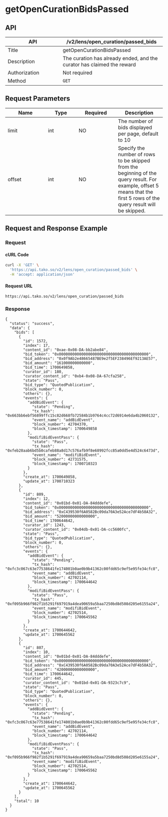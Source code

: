 # getOpenCurationBidsPassed

## API

<table><thead><tr><th width="160">API</th><th>/v2/lens/open_curation/passed_bids</th></tr></thead><tbody><tr><td>Title</td><td>getOpenCurationBidsPassed</td></tr><tr><td>Description</td><td>The curation has already ended, and the curator has claimed the reward</td></tr><tr><td>Authorization</td><td>Not required</td></tr><tr><td>Method</td><td><code>GET</code></td></tr></tbody></table>

## Request Parameters

<table><thead><tr><th width="113">Name</th><th width="82">Type</th><th width="110">Required</th><th>Description</th></tr></thead><tbody><tr><td>limit</td><td>int</td><td>NO</td><td>The number of bids displayed per page, default to 10</td></tr><tr><td>offset</td><td>int</td><td>NO</td><td>Specify the number of rows to be skipped from the beginning of the query result. For example, offset 5 means that the first 5 rows of the query result will be skipped.</td></tr></tbody></table>

## Request and Response Example

### Request

#### cURL Code

```bash
curl -X 'GET' \
  'https://api.tako.so/v2/lens/open_curation/passed_bids' \
  -H 'accept: application/json'
```

#### Request URL

`https://api.tako.so/v2/lens/open_curation/passed_bids`

### Response

```
{
  "status": "success",
  "data": {
    "bids": [
      {
        "id": 1572,
        "index": 17,
        "content_id": "0xae-0x08-DA-bb2abe84",
        "bid_token": "0x0000000000000000000000000000000000000000",
        "bid_address": "0x0f9Ab2e48665487BE9e2f5EF238496Ef9213AE57",
        "bid_amount": "161000000000000",
        "bid_time": 1700649858,
        "curator_id": 180,
        "curator_content_id": "0xb4-0x08-DA-67cfa258",
        "state": "Pass",
        "bid_type": "QuotedPublication",
        "block_number": 0,
        "others": {},
        "events": {
          "addBidEvent": {
            "state": "Pending",
            "tx_hash": "0x663bb6ebf56899ffc15c82d668fb72584b1b9764c4cc72d6914e6da4b2060132",
            "event_name": "addBidEvent",
            "block_number": 42704370,
            "block_timestamp": 1700649858
          },
          "modifiBidEventPass": {
            "state": "Pass",
            "tx_hash": "0xfeb28aab6bd5b0cafeb88a8d17c576afb9f8e68992fcc85a0dd5e4d524c6473d",
            "event_name": "modifiBidEvent",
            "block_number": 42731575,
            "block_timestamp": 1700710323
          }
        },
        "create_at": 1700649858,
        "update_at": 1700710323
      },
      {
        "id": 809,
        "index": 12,
        "content_id": "0x01bd-0x01-DA-84dddefe",
        "bid_token": "0x0000000000000000000000000000000000000000",
        "bid_address": "0xC439530f6A0582Bc09da70A3e52Ace7dF4b58A32",
        "bid_amount": "52000000000000000",
        "bid_time": 1700644642,
        "curator_id": 1243,
        "curator_content_id": "0x04db-0x01-DA-cc5600fc",
        "state": "Pass",
        "bid_type": "QuotedPublication",
        "block_number": 0,
        "others": {},
        "events": {
          "addBidEvent": {
            "state": "Pending",
            "tx_hash": "0xfc3c067c63e77538641fe174001b0ae0b9b41362c00fdd65c9ef5e95fe34cfc8",
            "event_name": "addBidEvent",
            "block_number": 42702114,
            "block_timestamp": 1700644642
          },
          "modifiBidEventPass": {
            "state": "Pass",
            "tx_hash": "0xf095b966f982f1b5291f697919a4dea90659a5baa7250bd8d508d205e6155a24",
            "event_name": "modifiBidEvent",
            "block_number": 42702514,
            "block_timestamp": 1700645562
          }
        },
        "create_at": 1700644642,
        "update_at": 1700645562
      },
      {
        "id": 807,
        "index": 10,
        "content_id": "0x01bd-0x01-DA-84dddefe",
        "bid_token": "0x0000000000000000000000000000000000000000",
        "bid_address": "0xC439530f6A0582Bc09da70A3e52Ace7dF4b58A32",
        "bid_amount": "42000000000000000",
        "bid_time": 1700644642,
        "curator_id": 445,
        "curator_content_id": "0x01bd-0x01-DA-9323c7c9",
        "state": "Pass",
        "bid_type": "QuotedPublication",
        "block_number": 0,
        "others": {},
        "events": {
          "addBidEvent": {
            "state": "Pending",
            "tx_hash": "0xfc3c067c63e77538641fe174001b0ae0b9b41362c00fdd65c9ef5e95fe34cfc8",
            "event_name": "addBidEvent",
            "block_number": 42702114,
            "block_timestamp": 1700644642
          },
          "modifiBidEventPass": {
            "state": "Pass",
            "tx_hash": "0xf095b966f982f1b5291f697919a4dea90659a5baa7250bd8d508d205e6155a24",
            "event_name": "modifiBidEvent",
            "block_number": 42702514,
            "block_timestamp": 1700645562
          }
        },
        "create_at": 1700644642,
        "update_at": 1700645562
      }
    ],
    "total": 10
  }
}
```
